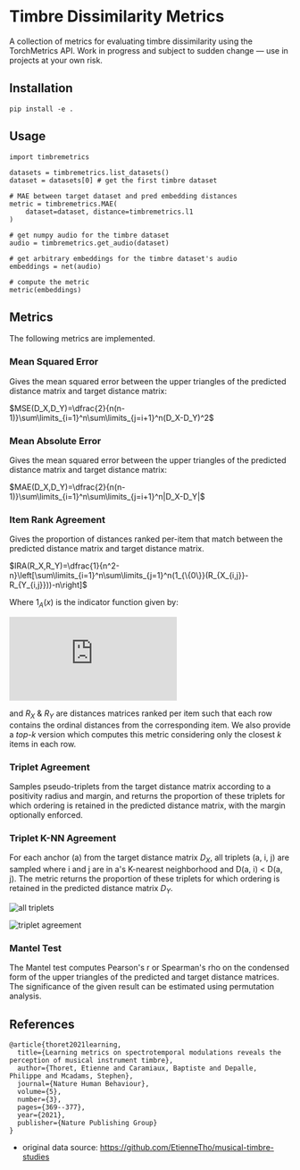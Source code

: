 # Timbre Dissimilarity Metrics
A collection of metrics for evaluating timbre dissimilarity using the TorchMetrics API. Work in progress and subject to sudden change — use in projects at your own risk.

## Installation
`pip install -e .`

## Usage
```
import timbremetrics

datasets = timbremetrics.list_datasets()
dataset = datasets[0] # get the first timbre dataset

# MAE between target dataset and pred embedding distances
metric = timbremetrics.MAE(
    dataset=dataset, distance=timbremetrics.l1
)

# get numpy audio for the timbre dataset
audio = timbremetrics.get_audio(dataset)

# get arbitrary embeddings for the timbre dataset's audio
embeddings = net(audio)

# compute the metric
metric(embeddings)

```

## Metrics

The following metrics are implemented.

### Mean Squared Error

Gives the mean squared error between the upper triangles of the predicted distance matrix and target distance matrix:

$MSE(D_X,D_Y)=\dfrac{2}{n(n-1)}\sum\limits_{i=1}^n\sum\limits_{j=i+1}^n(D_X-D_Y)^2$

### Mean Absolute Error

Gives the mean squared error between the upper triangles of the predicted distance matrix and target distance matrix:

$MAE(D_X,D_Y)=\dfrac{2}{n(n-1)}\sum\limits_{i=1}^n\sum\limits_{j=i+1}^n|D_X-D_Y|$

### Item Rank Agreement

Gives the proportion of distances ranked per-item that match between the predicted distance matrix and target distance matrix.

$IRA(R_X,R_Y)=\dfrac{1}{n^2-n}\left[\sum\limits_{i=1}^n\sum\limits_{j=1}^n(1_{\{0\}}(R_{X_{i,j}}-R_{Y_{i,j}}))-n\right]$

Where $1_A(x)$ is the indicator function given by:

![Indicator function](https://latex.codecogs.com/png.latex?1_A%28x%29%20%3A%3D%20%5Cbegin%7Bcases%7D%201%20%5Cquad%20%5Ctext%7Bif%20%7D%20x%20%5Cin%20A%20%5C%5C%200%20%5Cquad%20%5Ctext%7Bif%20%7D%20x%20%5Cnotin%20A%20%5C%20%5Cend%7Bcases%7D)

and $R_X$ & $R_Y$ are distances matrices ranked per item such that each row contains the ordinal distances from the corresponding item. We also provide a _top-k_ version which computes this metric considering only the closest _k_ items in each row.

### Triplet Agreement

Samples pseudo-triplets from the target distance matrix according to a positivity radius and margin, and returns the proportion of these triplets for which ordering is retained in the predicted distance matrix, with the margin optionally enforced.

### Triplet K-NN Agreement
For each anchor (a) from the target distance matrix $D_X$, all triplets (a, i, j) are sampled where i and j are in a's K-nearest neighborhood and D(a, i) < D(a, j). The metric returns the proportion of these triplets for which ordering is retained in the predicted distance matrix $D_Y$. 

![all triplets](https://latex.codecogs.com/svg.image?T(M)%20=%20%5C%7B(a,%20i,%20j)%20%7C%20D(y_a,%20y_i)%20%3C%20D(y_a,%20y_j),%20i%20%5Cin%20M%20%5Cbackslash%20%5C%7Ba%5C%7D,%20j%20%5Cin%20M%20%5Cbackslash%20%5C%7Ba%5C%7D%5C%7D)

![triplet agreement](https://latex.codecogs.com/svg.image?%5Cbegin%7Bequation%7D%20%20%20%20%5Clabel%7Btriplet-agreement%7D%20%20%20%20%5Cbegin%7Baligned%7D%20%20%20%20TripletKNN%20=%20%5Cfrac%7B1%7D%7BN%7D%20%5Csum_%7Bn=1%7D%5E%7BN%7D%20%5Cmathbf%7B1%7D(a_n,%20i_n,%20j_n),%20(a_n,%20i_n,%20j_n)%20%5Cin%20T(M)%20%5C%5C%20%20%20%20%5Cmathbf%7B1%7D(a,%20i,%20j)%20=%20%20%20%20%20%5Cbegin%7Bcases%7D%20%20%20%20%20%20%20%201%20&%20D_y(a_n,%20i_n)%20%3C%20D_y(a_n,%20j_n)%5C%5C%20%20%20%20%20%20%20%200%20&%20%5Ctext%7Botherwise%7D%20%20%20%20%5Cend%7Bcases%7D%20%20%20%20%5Cend%7Baligned%7D%5Cend%7Bequation%7D)

### Mantel Test

The Mantel test computes Pearson's r or Spearman's rho on the condensed form of the upper triangles of the predicted and target distance matrices. The significance of the given result can be estimated using permutation analysis.

## References
```
@article{thoret2021learning,
  title={Learning metrics on spectrotemporal modulations reveals the perception of musical instrument timbre},
  author={Thoret, Etienne and Caramiaux, Baptiste and Depalle, Philippe and Mcadams, Stephen},
  journal={Nature Human Behaviour},
  volume={5},
  number={3},
  pages={369--377},
  year={2021},
  publisher={Nature Publishing Group}
}
```
- original data source: https://github.com/EtienneTho/musical-timbre-studies 
